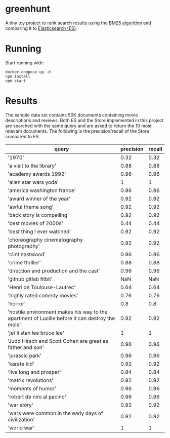 # greenhunt
A tiny toy project to rank search results using the [BM25 algorithm](https://en.wikipedia.org/wiki/Okapi_BM25) and comparing it to [Elasticsearch (ES)](https://www.elastic.co/what-is/elasticsearch).

# Running
Start running with: 

```shell
docker-compose up -d
npm install
npm start
```

# Results
The sample data set contains 50K documents containing movie descriptions and reviews. Both ES and the Store implemented in this project are searched with the same query and are asked to return the 10 most relevant documents. The following is the precision/recall of the Store compared to ES.


|                                             query                                              | precision | recall |
|------------------------------------------------------------------------------------------------|-----------|--------|
|                                             '1970'                                             |   0.32    |  0.32  |
|                                    'a visit to the library'                                    |   0.88    |  0.88  |
|                                     'academy awards 1992'                                      |   0.96    |  0.96  |
|                                     'alien star wars yoda'                                     |     1     |   1    |
|                                  'america washington france'                                   |   0.96    |  0.96  |
|                                   'award winner of the year'                                   |   0.92    |  0.92  |
|                                       'awful theme song'                                       |   0.92    |  0.92  |
|                                   'back story is compelling'                                   |   0.92    |  0.92  |
|                                     'best movies of 2000s'                                     |   0.44    |  0.44  |
|                                  'best thing I ever watched'                                   |   0.92    |  0.92  |
|                           'choreography cinematography photography'                            |   0.92    |  0.92  |
|                                        'clint eastwood'                                        |   0.96    |  0.96  |
|                                        'crime thriller'                                        |   0.88    |  0.88  |
|                            'direction and production and the cast'                             |   0.96    |  0.96  |
|                                     'github gitlab fitbit'                                     |    NaN    |  NaN   |
|                                  'Henri de Toulouse-Lautrec'                                   |   0.64    |  0.64  |
|                                  'highly rated comedy movies'                                  |   0.76    |  0.76  |
|                                            'horror'                                            |    0.8    |  0.8   |
| 'hostile environment makes his way to the apartment of Lucille before it can destroy the mole' |   0.92    |  0.92  |
|                                  'jet li stan lee bruce lee'                                   |     1     |   1    |
|                   'Judd Hirsch and Scott Cohen are great as father and son'                    |   0.96    |  0.96  |
|                                        'jurassic park'                                         |   0.96    |  0.96  |
|                                          'karate kid'                                          |   0.92    |  0.92  |
|                                    'live long and prosper'                                     |   0.84    |  0.84  |
|                                      'matrix revolutions'                                      |   0.92    |  0.92  |
|                                       'moments of humor'                                       |   0.96    |  0.96  |
|                                   'robert de niro al pacino'                                   |   0.96    |  0.96  |
|                                          'war story'                                           |   0.92    |  0.92  |
|                      'wars were common in the early days of civilization'                      |   0.92    |  0.92  |
|                                          'world war'                                           |     1     |   1    |
